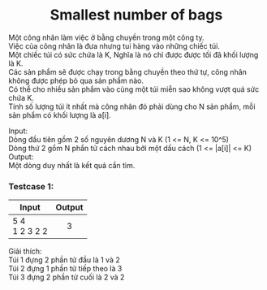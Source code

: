 <div align="center">

# Smallest number of bags

</div>

Một công nhân làm việc ở bằng chuyền trong một công ty.<br>
Việc của công nhân là đưa nhưng tui hàng vào những chiếc túi.<br>
Một chiếc túi có sức chứa là K, Nghĩa là nó chỉ được được tối đã khối lượng là K.<br>
Các sản phẩm sẽ được chạy trong bằng chuyền theo thứ tự, công nhân không được phép bỏ qua sản phẩm nào.<br>
Có thể cho nhiều sản phẩm vào cùng một túi miễn sao không vượt quá sức chứa K.<br>
Tính số lượng túi ít nhất mà công nhân đó phải dùng cho N sản phẩm, mỗi sản phẩm có khối lượng là a[i].<br>

Input:<br>
    Dòng đầu tiên gồm 2 số nguyên dương N và K (1 <= N, K <= 10^5)<br>
    Dòng thứ 2 gồm N phần tử cách nhau bởi một dấu cách (1 <= |a[i]| <= K)<br>
Output:<br>
    Một dòng duy nhất là kết quả cần tìm.<br>

### Testcase 1:
|Input| Output|
|-----|:-----:|
|5 4<br>1 2 3 2 2 | 3|

Giải thích:<br>
Túi 1 đựng 2 phần tử đầu là 1 và 2<br>
Túi 2 đựng 1 phần tử tiếp theo là 3<br>
Túi 3 đựng 2 phần tử cuối là 2 và 2<br>

